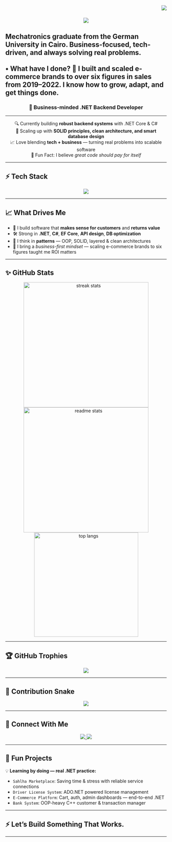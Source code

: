 <img align="right" src="https://visitor-badge.laobi.icu/badge?page_id=Mero0077.Mero0077" />

<h1 align="center">
  <img src="https://readme-typing-svg.herokuapp.com/?font=Righteous&size=35&center=true&vCenter=true&width=500&height=70&duration=4000&lines=Hello+Hello!+👋;+I'm+Omar+Saad!;" />
</h1>
<h2>Mechatronics graduate from the German University in Cairo. Business-focused, tech-driven, and always solving real problems.<br><br>• What have I done? 🚀 I built and scaled e-commerce brands to over six figures in sales from 2019–2022. I know how to grow, adapt, and get things done.<br> </h2>
<h3 align="center">🧩 Business-minded .NET Backend Developer</h3>

---

<div align="center">

🔍 Currently building **robust backend systems** with .NET Core & C#  
🚀 Scaling up with **SOLID principles, clean architecture, and smart database design**  
📈 Love blending **tech + business** — turning real problems into scalable software  
🌟 Fun Fact: I believe *great code should pay for itself*

</div>

---

## ⚡ Tech Stack

<div align="center">
  <img src="https://skillicons.dev/icons?i=dotnet,csharp,sql,angular,typescript,html,css,git,github,vscode,postman,jira,linux,powershell" />
</div>

---

## 📈 What Drives Me

- 🎯 I build software that **makes sense for customers** and **returns value**
- 🛠️ Strong in **.NET**, **C#**, **EF Core**, **API design**, **DB optimization**
- 🧩 I think in **patterns** — OOP, SOLID, layered & clean architectures
- 💼 I bring a *business-first mindset* — scaling e-commerce brands to six figures taught me ROI matters

---

## ✨ GitHub Stats

<div align="center">
  <img width=390 src="https://github-readme-streak-stats.vercel.app/?user=Mero0077&theme=react&border_radius=10" alt="streak stats"/>
  <img width=390 src="https://github-readme-stats.vercel.app/api?username=Mero0077&show_icons=true&theme=react&border_radius=10" alt="readme stats" />
  <br/>
  <img width=325 align="center" src="https://github-readme-stats.vercel.app/api/top-langs/?username=Mero0077&hide=HTML&langs_count=8&layout=compact&theme=react&border_radius=10" alt="top langs" />
</div>

---

## 🏆 GitHub Trophies

<p align="center">
  <img src="https://github-profile-trophy.vercel.app/?username=Mero0077&theme=onestar&no-bg=true&margin-w=15" />
</p>

---

## 🐍 Contribution Snake

<p align="center">
  <img src="https://raw.githubusercontent.com/Mero0077/Mero0077/output/github-contribution-grid-snake.svg" />
</p>

---

## 🔗 Connect With Me

<p align="center">
  <a href="mailto:omartalaatsaad2017@gmail.com">
    <img src="https://img.shields.io/badge/Gmail-EA4335?style=for-the-badge&logo=gmail&logoColor=white" />
  </a>
  <a href="https://www.linkedin.com/in/omartalaatsaad/">
    <img src="https://img.shields.io/badge/LinkedIn-0077B5?style=for-the-badge&logo=linkedin&logoColor=white" />
  </a>
</p>

---

## 📌 Fun Projects

💡 **Learning by doing — real .NET practice:**
- `Sahlha Marketplace`: Saving time & stress with reliable service connections  
- `Driver License System`: ADO.NET powered license management  
- `E-Commerce Platform`: Cart, auth, admin dashboards — end-to-end .NET  
- `Bank System`: OOP-heavy C++ customer & transaction manager

---

## ⚡ Let’s Build Something That Works.

---


